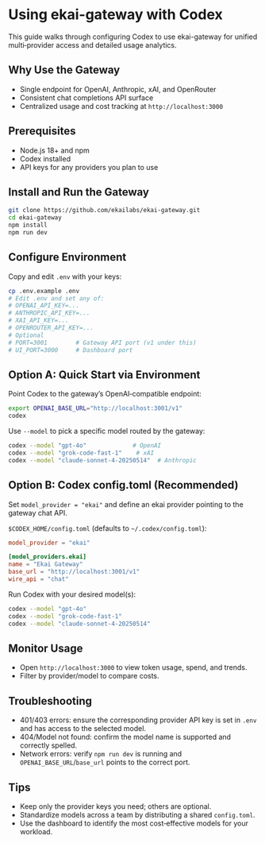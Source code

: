 # Using ekai-gateway with Codex

This guide walks through configuring Codex to use ekai-gateway for unified multi‑provider access and detailed usage analytics.

## Why Use the Gateway
- Single endpoint for OpenAI, Anthropic, xAI, and OpenRouter
- Consistent chat completions API surface
- Centralized usage and cost tracking at `http://localhost:3000`

## Prerequisites
- Node.js 18+ and npm
- Codex installed
- API keys for any providers you plan to use

## Install and Run the Gateway
```bash
git clone https://github.com/ekailabs/ekai-gateway.git
cd ekai-gateway
npm install
npm run dev
```

## Configure Environment
Copy and edit `.env` with your keys:
```bash
cp .env.example .env
# Edit .env and set any of:
# OPENAI_API_KEY=...
# ANTHROPIC_API_KEY=...
# XAI_API_KEY=...
# OPENROUTER_API_KEY=...
# Optional
# PORT=3001        # Gateway API port (v1 under this)
# UI_PORT=3000     # Dashboard port
```

## Option A: Quick Start via Environment
Point Codex to the gateway’s OpenAI‑compatible endpoint:
```bash
export OPENAI_BASE_URL="http://localhost:3001/v1"
codex
```

Use `--model` to pick a specific model routed by the gateway:
```bash
codex --model "gpt-4o"             # OpenAI
codex --model "grok-code-fast-1"    # xAI
codex --model "claude-sonnet-4-20250514"  # Anthropic
```

## Option B: Codex config.toml (Recommended)
Set `model_provider = "ekai"` and define an ekai provider pointing to the gateway chat API.

`$CODEX_HOME/config.toml` (defaults to `~/.codex/config.toml`):
```toml
model_provider = "ekai"

[model_providers.ekai]
name = "Ekai Gateway"
base_url = "http://localhost:3001/v1"
wire_api = "chat"
```

Run Codex with your desired model(s):
```bash
codex --model "gpt-4o"              
codex --model "grok-code-fast-1"    
codex --model "claude-sonnet-4-20250514"
```

## Monitor Usage
- Open `http://localhost:3000` to view token usage, spend, and trends.
- Filter by provider/model to compare costs.

## Troubleshooting
- 401/403 errors: ensure the corresponding provider API key is set in `.env` and has access to the selected model.
- 404/Model not found: confirm the model name is supported and correctly spelled.
- Network errors: verify `npm run dev` is running and `OPENAI_BASE_URL`/`base_url` points to the correct port.

## Tips
- Keep only the provider keys you need; others are optional.
- Standardize models across a team by distributing a shared `config.toml`.
- Use the dashboard to identify the most cost‑effective models for your workload.

